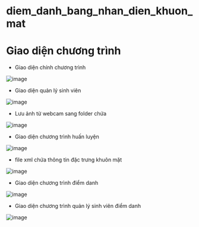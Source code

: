 # diem_danh_bang_nhan_dien_khuon_mat
#	Giao diện chương trình
+ Giao diện chính chương trình

![image](https://user-images.githubusercontent.com/106573227/171575270-245a7eec-dd50-4528-a74b-9c5f36b4a331.png)

+ Giao diện quản lý sinh viên

![image](https://user-images.githubusercontent.com/106573227/171575336-dabc833d-6065-4b6b-a7f0-3e7d313aa613.png)

+ Lưu ảnh từ webcam sang folder chứa 

![image](https://user-images.githubusercontent.com/106573227/171575473-903d1ecc-57ec-4338-bfee-e252ee266457.png)

+ Giao diện chương trình huấn luyện

![image](https://user-images.githubusercontent.com/106573227/171575507-0797661d-107e-48d0-8b40-8baebf4708d3.png)

+ file xml chứa thông tin đặc trưng khuôn mặt

![image](https://user-images.githubusercontent.com/106573227/171575561-b4d2e423-0a59-4124-bccf-b9ded52c49b3.png)
  
+ Giao diện chương trình điểm danh

![image](https://user-images.githubusercontent.com/106573227/171575612-529f9e57-dad1-4b01-bbbe-96a6132caf10.png)

+ Giao diện chương trình quản lý sinh viên điểm danh

![image](https://user-images.githubusercontent.com/106573227/171575771-b0844d59-3324-4ffb-9bb9-4800579a4458.png)
